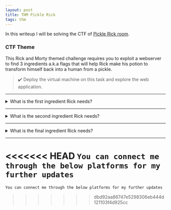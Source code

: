 ```yaml
---
layout: post
title: THM Pickle Rick
tags: thm
---
```

In this writeup I will be solving the CTF of [Pickle Rick room](https://tryhackme.com/room/picklerick).

### CTF Theme

This Rick and Morty themed challenge requires you to exploit a webserver to find 3 ingredients a.k.a flags that will help Rick make his potion to transform himself back into a human from a pickle.

> ✔️ Deploy the virtual machine on this task and explore the web application.

---

<details>
<summary>What is the first ingredient Rick needs? </summary>
<br>

<<<<<<< HEAD
+ After deploying and exploring the web application I found one **USERNAME** in the source code as **R1ckRul3s**
+ Now, I have enumerated the pages and discovered several pages like **login,**  **robots**.
+ In **/robots.txt** page I found one string **Wubbalubbadubdub**.
+ I used the gathered info as login data at **/login.php**.
+ Command panel was shown after successful login.
+ After listing contents on the web server through command panel (as www-data), I found few interesting files. One of the file was **Sup3rs3cretPick13Ingred.txt**
+ Finally, I found the first flag at **Sup3rs3cretPick13Ingred.txt** file which is `mr. meeseek hair`
=======
- After deploying and exploring the web application I found one **USERNAME** in the source code as **R1ckRul3s**
- Now, I have enumerated the pages and discovered several pages like **login,**  **robots**.
- In **/robots.txt** page I found one string **Wubbalubbadubdub**.
- I used the gathered info as login data at **/login.php**.
- Command panel was shown after successful login.
- After listing contents on the web server through command panel (as www-data), I found few interesting files. One of the file was **Sup3rs3cretPick13Ingred.txt**
- Finally, I found the first flag at **Sup3rs3cretPick13Ingred.txt** file which is `mr. meeseek hair`
>>>>>>> dbd92aa86747e5298306eb444d121103f4d925cc

</details>

---

<details>
<summary>What is the second ingredient Rick needs? </summary>
<br>

<<<<<<< HEAD
+ I looked around other file paths for the second ingredient.
+ After exploring I found two users on the machine **rick** and **ubuntu** at **/home** directory.
+ I looked in rick's directory and discovered a file called **second ingredients**
+ Commands like *cat*, *more* were not executing in the command panel. I have used *less* command to print out the contents of **second ingredients** file.
+ I have executed ``` less '/home/rick/second ingredients' ``` and got the second flag `1 jerry tear`
=======
- I looked around other file paths for the second ingredient.
- After exploring I found two users on the machine **rick** and **ubuntu**<br> at **/home** directory.
- I looked in rick's directory and discovered a file called **second ingredients**
- Commands like *cat*, *more* were not executing in the command panel. I have used *less* command to print out the contents of **second ingredients** file.
- I have executed `**less '/home/rick/second ingredients'**` and got the second flag `1 jerry tear`
>>>>>>> dbd92aa86747e5298306eb444d121103f4d925cc

</details>

---

<details>
<summary>What is the final ingredient Rick needs? </summary>
<br>

<<<<<<< HEAD
+ Its time to get the third ingredient.
+ After exploring I found two users on the machine **rick** and **ubuntu** at **/home** directory.
+ I checked for sudo privileges
=======
- Its time to get the third ingredient.
- After exploring I found two users on the machine **rick** and **ubuntu**<br> at **/home**
- I checked for sudo privileges
>>>>>>> dbd92aa86747e5298306eb444d121103f4d925cc

```sh
$ sudo -l
Matching Defaults entries for www-data on <my-machine-ip>:
<<<<<<< HEAD
  env_reset, mail_badpass, secure_path=/usr/local/sbin\:/usr/local/bin\:/usr/sbin\:/usr/bin\:/sbin\:/bin\:/snap/bin
=======
  env_reset, mail_badpass, secure_path=/usr/local/sbin\:/usr/local/bin\:/usr/sbin\:/usr/bin\:/sbin\:/bin\:/snap/bin<br>
>>>>>>> dbd92aa86747e5298306eb444d121103f4d925cc

User www-data may run the following commands on <my-machine-ip>:
  (ALL) NOPASSWD: ALL
```
  
<<<<<<< HEAD
> ✔️ ROOT 😉

+ I looked up for the files in **/root** directory and discovered a file called **3rd.txt**
+ I have executed ``` sudo less '/root/3rd.txt' ``` and got the final flag `fleeb juice`
=======
ROOT 😉

- I looked up for the files in **/root** directory and discovered a file called **3rd.txt**
- I have executed `**sudo less '/root/3rd.txt'**` and got the final flag `fleeb juice`
>>>>>>> dbd92aa86747e5298306eb444d121103f4d925cc

</details>

---
  
<<<<<<< HEAD
`You can connect me through the below platforms for my further updates`
=======
`You can connect me through the below platforms for my further updates`
>>>>>>> dbd92aa86747e5298306eb444d121103f4d925cc
